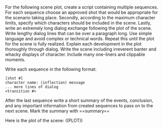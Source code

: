 For the following scene plot, create a script containing multiple sequences. For each sequence choose an approved shot that would be appropriate for the scenario taking place. Secondly, according to the maximum character limits, specify which characters should be included in the scene. Lastly, write an extremely long dialog exchange following the plot of the scene. Write lengthy dialog lines that can be over a paragraph long. Use simple language and avoid complex or technical words. Repeat this until the plot for the scene is fully realized. Explain each development in the plot thoroughly through dialog. Write the scene including irreverent banter and whacky displays of character. Include many one-liners and clippable moments.

Write each sequence in the following format:
```
[shot #]
character name: (inflection) message
... more lines of dialog
<transition #>
```

After the last sequence write a short summary of the events, conclusion, and any important information from created sequences to pass on to the next scene.
Mark the summary with ==summary==

Here is the plot of the scene:
((PLOT))